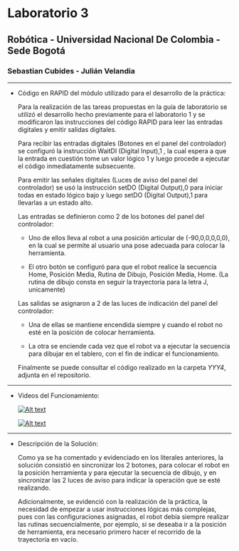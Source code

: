 # Laboratorio 3
## Robótica - Universidad Nacional De Colombia - Sede Bogotá
### Sebastian Cubides - Julián Velandia
***
* Código en RAPID del módulo utilizado para el desarrollo de la práctica:

    Para la realización de las tareas propuestas en la guía de laboratorio se utilizó el desarrollo hecho previamente para el laboratorio 1 y se modificaron las instrucciones del código RAPID para leer las entradas digitales y emitir salidas digitales.
    
    Para recibir las entradas digitales (Botones en el panel del controlador) se configuró la instrucción WaitDI (Digital Input),1 , la cual espera a que la entrada en cuestión tome un valor lógico 1 y luego procede a ejecutar el código inmediatamente subsecuente.
    
    Para emitir las señales digitales (Luces de aviso del panel del controlador) se usó la instrucción setDO (Digital Output),0 para iniciar todas en estado lógico bajo y luego setDO (Digital Output),1 para llevarlas a un estado alto.
    
    Las entradas se definieron como 2 de los botones del panel del controlador:
    
    - Uno de ellos lleva al robot a una posición articular de (-90,0,0,0,0,0), en la cual se permite al usuario una pose adecuada para colocar la herramienta.
    
    - El otro botón se configuró para que el robot realice la secuencia Home, Posición Media, Rutina de Dibujo, Posición Media, Home. (La rutina de dibujo consta en seguir la trayectoria para la letra J, unicamente)
    
    Las salidas se asignaron a 2 de las luces de indicación del panel del controlador:
    
    - Una de ellas se mantiene encendida siempre y cuando el robot no esté en la posición de colocar herramienta.
    
    - La otra se enciende cada vez que el robot va a ejecutar la secuencia para dibujar en el tablero, con el fin de indicar el funcionamiento.
    
    Finalmente se puede consultar el código realizado en la carpeta *YYY4*, adjunta en el repositorio.
    
***

* Videos del Funcionamiento:

    [![Alt text](https://img.youtube.com/vi/4ulQzXr5LVQ/0.jpg)](https://www.youtube.com/watch?v=4ulQzXr5LVQ)
    
    [![Alt text](https://img.youtube.com/vi/xCUMJ9VfpgM/0.jpg)](https://www.youtube.com/watch?v=xCUMJ9VfpgM)
    

***

* Descripción de la Solución:

    Como ya se ha comentado y evidenciado en los literales anteriores, la solución consistió en sincronizar los 2 botones, para colocar el robot en la posición herramienta y para ejecutar la secuencia de dibujo, y en sincronizar las 2 luces de aviso para indicar la operación que se esté realizando.
    
    Adicionalmente, se evidenció con la realización de la práctica, la necesidad de empezar a usar instrucciones lógicas más complejas, pues con las configuraciones asignadas, el robot debía siempre realizar las rutinas secuencialmente, por ejemplo, si se deseaba ir a la posición de herramienta, era necesario primero hacer el recorrido de la trayectoria en vacío.
    
    
    
    
    